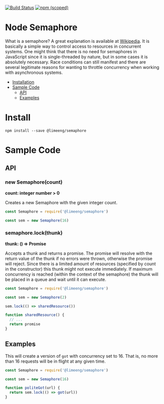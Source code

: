 [![Build Status](https://travis-ci.com/LimeEng/NodeSemaphore.svg?branch=master)](https://travis-ci.com/LimeEng/NodeSemaphore)
[![npm (scoped)](https://img.shields.io/npm/v/@limeeng/semaphore.svg)](https://www.npmjs.com/package/@limeeng/semaphore)

# Node Semaphore

What is a semaphore? A great explanation is available at [Wikipedia](https://en.wikipedia.org/wiki/Semaphore_(programming)).
It is basically a simple way to control access to resources in concurrent systems. One might think that there is no need for semaphores in JavaScript since it is single-threaded by nature, but in some cases it is absolutely necessary. Race conditions can still manifest and there are several legitimate reasons for wanting to throttle concurrency when working with asynchronous systems.

- [Installation](#install)
- [Sample Code](#sample-code)
  - [API](#api)
  - [Examples](#examples)

# Install

```
npm install --save @limeeng/semaphore
```

# Sample Code

## API

### new Semaphore(count)
**count: integer number > 0**

Creates a new Semaphore with the given integer count.

```js
const Semaphore = require('@limeeng/semaphore')

const sem = new Semaphore(16)
```

### semaphore.lock(thunk)
**thunk: () => Promise**

Accepts a thunk and returns a promise. The promise will resolve with the return value of the thunk if no errors were thrown, otherwise the promise will reject. Since there is a limited amount of resources (specified by count in the constructor) this thunk might not execute immediately. If maximum concurrency is reached (within the context of the semaphore) the thunk will be placed in a queue and wait until it can execute.

```js
const Semaphore = require('@limeeng/semaphore')

const sem = new Semaphore(2)

sem.lock(() => sharedResource())

function sharedResource() {
  // ...
  return promise
}
```

## Examples

This will create a version of `got` with concurrency set to 16. That is, no more than 16 requests will be in flight at any given time.

```js
const Semaphore = require('@limeeng/semaphore')

const sem = new Semaphore(16)

function politeGot(url) {
  return sem.lock(() => got(url))
}
```
